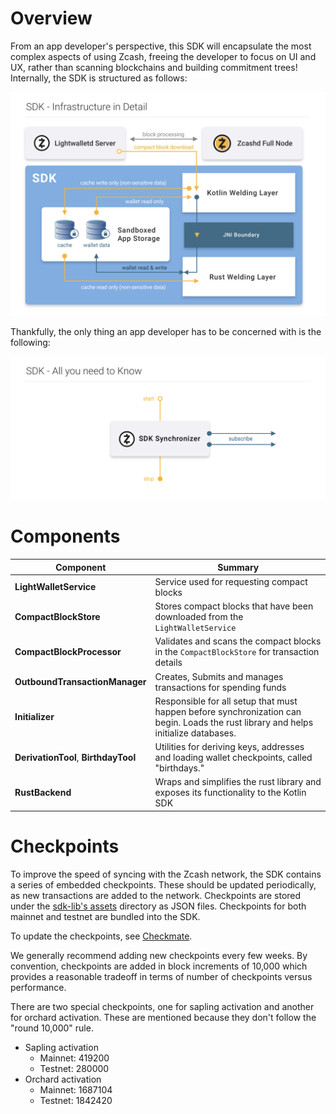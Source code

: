 # Overview
From an app developer's perspective, this SDK will encapsulate the most complex aspects of using Zcash, freeing the developer to focus on UI and UX, rather than scanning blockchains and building commitment trees! Internally, the SDK is structured as follows:

![SDK Diagram](assets/sdk_diagram_final.png?raw=true "SDK Diagram")

Thankfully, the only thing an app developer has to be concerned with is the following:

![SDK Diagram Developer Perspective](assets/sdk_dev_pov_final.png?raw=true "SDK Diagram Dev PoV")

# Components

| Component                              | Summary                                                                                                                             |
| -------------------------------------- | ----------------------------------------------------------------------------------------------------------------------------------- |
| **LightWalletService**                 | Service used for requesting compact blocks                                                                                          |
| **CompactBlockStore**                  | Stores compact blocks that have been downloaded from the `LightWalletService`                                                       |
| **CompactBlockProcessor**              | Validates and scans the compact blocks in the `CompactBlockStore` for transaction details                                           |
| **OutboundTransactionManager**         | Creates, Submits and manages transactions for spending funds                                                                        |
| **Initializer**                        | Responsible for all setup that must happen before synchronization can begin. Loads the rust library and helps initialize databases. |
| **DerivationTool**, **BirthdayTool**   | Utilities for deriving keys, addresses and loading wallet checkpoints, called "birthdays."                                          |
| **RustBackend**                        | Wraps and simplifies the rust library and exposes its functionality to the Kotlin SDK                                               |

# Checkpoints
To improve the speed of syncing with the Zcash network, the SDK contains a series of embedded checkpoints.  These should be updated periodically, as new transactions are added to the network.  Checkpoints are stored under the [sdk-lib's assets](../sdk-lib/src/main/assets/co.electriccoin.zcash/checkpoint) directory as JSON files.  Checkpoints for both mainnet and testnet are bundled into the SDK.

To update the checkpoints, see [Checkmate](https://github.com/zcash-hackworks/checkmate).

We generally recommend adding new checkpoints every few weeks.  By convention, checkpoints are added in block increments of 10,000 which provides a reasonable tradeoff in terms of number of checkpoints versus performance.

There are two special checkpoints, one for sapling activation and another for orchard activation.  These are mentioned because they don't follow the "round 10,000" rule.
 * Sapling activation
     * Mainnet: 419200
     * Testnet: 280000
 * Orchard activation
     * Mainnet: 1687104
     * Testnet: 1842420